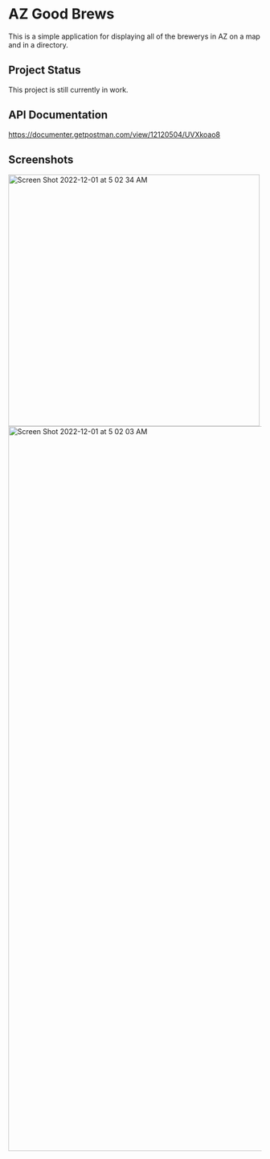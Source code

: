 # AZ Good Brews

This is a simple application for displaying all of the brewerys in AZ on a map and in a directory. 

## Project Status

This project is still currently in work.

## API Documentation

https://documenter.getpostman.com/view/12120504/UVXkoao8

## Screenshots


<img width="500" alt="Screen Shot 2022-12-01 at 5 02 34 AM" src="https://user-images.githubusercontent.com/24486175/205048064-2448b7d3-58c9-4b2a-9592-38fab9e522ea.png">
<img width="1440" alt="Screen Shot 2022-12-01 at 5 02 03 AM" src="https://user-images.githubusercontent.com/24486175/205048075-810c3e3c-1a0e-4608-bba6-88f9c8e793ae.png">
